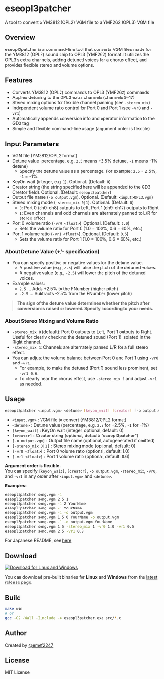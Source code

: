 # eseopl3patcher

A tool to convert a YM3812 (OPL2) VGM file to a YMF262 (OPL3) VGM file

## Overview

eseopl3patcher is a command-line tool that converts VGM files made for the YM3812 (OPL2) sound chip to OPL3 (YMF262) format. It utilizes the OPL3’s extra channels, adding detuned voices for a chorus effect, and provides flexible stereo and volume options.

## Features

- Converts YM3812 (OPL2) commands to OPL3 (YMF262) commands
- Applies detuning to the OPL3 extra channels (channels 9–17)
- Stereo mixing options for flexible channel panning (see `-stereo_mix`)
- Independent volume ratio control for Port 0 and Port 1 (see `-vr0` and `-vr1`)
- Automatically appends conversion info and operator information to the GD3 tag
- Simple and flexible command-line usage (argument order is flexible)

## Input Parameters

- VGM file (YM3812/OPL2 format)
- Detune value (percentage, e.g. `2.5` means +2.5% detune, `-1` means -1% detune)
    - Specify the detune value as a percentage. For example: `2.5` = 2.5%, `-1` = -1%.
- KeyOn wait (integer, e.g. `1`). Optional. (Default: `0`)
- Creator string (the string specified here will be appended to the GD3 Creator field). Optional. (Default: `eseopl3patcher`)
- Output file name (`-o output.vgm`). Optional. (Default: `<input>OPL3.vgm`)
- Stereo mixing mode (`-stereo_mix 0|1`). Optional. (Default: `0`)
    - `0`: Port 0 (ch0–ch8) outputs to Left, Port 1 (ch9–ch17) outputs to Right
    - `1`: Even channels and odd channels are alternately panned to L/R for stereo effect
- Port 0 volume ratio (`-vr0 <float>`). Optional. (Default: `1.0`)
    - Sets the volume ratio for Port 0 (1.0 = 100%, 0.6 = 60%, etc.)
- Port 1 volume ratio (`-vr1 <float>`). Optional. (Default: `0.6`)
    - Sets the volume ratio for Port 1 (1.0 = 100%, 0.6 = 60%, etc.)

### About Detune Value (+/- specification)

- You can specify positive or negative values for the detune value.
    - A positive value (e.g., `2.5`) will raise the pitch of the detuned voices.
    - A negative value (e.g., `-2.5`) will lower the pitch of the detuned voices.
- Example values:
    - `2.5` … Adds +2.5% to the FNumber (higher pitch)
    - `-2.5` … Subtracts -2.5% from the FNumber (lower pitch)

> **The sign of the detune value determines whether the pitch after conversion is raised or lowered. Specify according to your needs.**

### About Stereo Mixing and Volume Ratio

- `-stereo_mix 0` (default): Port 0 outputs to Left, Port 1 outputs to Right. Useful for clearly checking the detuned sound (Port 1) isolated in the Right channel.
- `-stereo_mix 1`: Channels are alternately panned L/R for a full stereo effect.
- You can adjust the volume balance between Port 0 and Port 1 using `-vr0` and `-vr1`.
    - For example, to make the detuned (Port 1) sound less prominent, set `-vr1 0.6`.
    - To clearly hear the chorus effect, use `-stereo_mix 0` and adjust `-vr1` as needed.

## Usage

```sh
eseopl3patcher <input.vgm> <detune> [keyon_wait] [creator] [-o output.vgm] [-stereo_mix 0|1] [-vr0 <float>] [-vr1 <float>]
```

- `<input.vgm>` : VGM file to convert (YM3812/OPL2 format)
- `<detune>` : Detune value (percentage, e.g. `2.5` for +2.5%, `-1` for -1%)
- `[keyon_wait]` : KeyOn wait (integer, optional, default: 0)
- `[creator]` : Creator string (optional, default: "eseopl3patcher")
- `[-o output.vgm]` : Output file name (optional, autogenerated if omitted)
- `[-stereo_mix 0|1]` : Stereo mixing mode (optional, default: 0)
- `[-vr0 <float>]` : Port 0 volume ratio (optional, default: 1.0)
- `[-vr1 <float>]` : Port 1 volume ratio (optional, default: 0.6)

**Argument order is flexible.**  
You can specify `[keyon_wait]`, `[creator]`, `-o output.vgm`, `-stereo_mix`, `-vr0`, and `-vr1` in any order after `<input.vgm>` and `<detune>`.

**Examples:**
```sh
eseopl3patcher song.vgm -1
eseopl3patcher song.vgm 2.5 1
eseopl3patcher song.vgm -1 2 YourName
eseopl3patcher song.vgm -1 YourName
eseopl3patcher song.vgm -1 -o output.vgm
eseopl3patcher song.vgm 1.5 0 YourName -o output.vgm
eseopl3patcher song.vgm -1 -o output.vgm YourName
eseopl3patcher song.vgm 1.5 -stereo_mix 1 -vr0 1.0 -vr1 0.5
eseopl3patcher song.vgm 2.5 -vr1 0.8
```

For Japanese README, see [here](https://github.com/emef2247/eseopl3patcher/blob/main/README.ja.md#使い方)

## Download

[![Download for Linux and Windows](https://img.shields.io/github/v/release/emef2247/eseopl3patcher?label=Download%20latest%20release)](https://github.com/emef2247/eseopl3patcher/releases/latest)

You can download pre-built binaries for **Linux** and **Windows** from the [latest release page](https://github.com/emef2247/eseopl3patcher/releases/latest).

## Build

```sh
make win
# or
gcc -O2 -Wall -Iinclude -o eseopl3patcher.exe src/*.c
```

## Author

Created by [@emef2247](https://github.com/emef2247)

## License

MIT License
